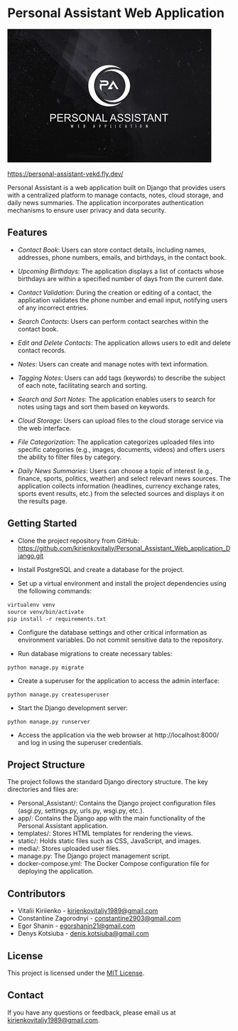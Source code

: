 # Personal Assistant Web Application

![logo_Readme.jpg](static%2Flogo_Readme.jpg)

https://personal-assistant-vekd.fly.dev/

Personal Assistant is a web application built on Django that provides users with a centralized platform to manage
contacts, notes, cloud storage, and daily news summaries. The application incorporates authentication mechanisms to
ensure user privacy and data security.

## Features

- _Contact Book_: Users can store contact details, including names, addresses, phone numbers, emails, and birthdays, in the
contact book.

- _Upcoming Birthdays_: The application displays a list of contacts whose birthdays are within a specified number of days
from the current date.

- _Contact Validation_: During the creation or editing of a contact, the application validates the phone number and email
input, notifying users of any incorrect entries.

- _Search Contacts_: Users can perform contact searches within the contact book.

- _Edit and Delete Contacts_: The application allows users to edit and delete contact records.

- _Notes_: Users can create and manage notes with text information.

- _Tagging Notes_: Users can add tags (keywords) to describe the subject of each note, facilitating search and sorting.

- _Search and Sort Notes_: The application enables users to search for notes using tags and sort them based on keywords.

- _Cloud Storage_: Users can upload files to the cloud storage service via the web interface.

- _File Categorization_: The application categorizes uploaded files into specific categories (e.g., images, documents,
videos) and offers users the ability to filter files by category.

- _Daily News Summaries_: Users can choose a topic of interest (e.g., finance, sports, politics, weather) and select
relevant news sources. The application collects information (headlines, currency exchange rates, sports event results,
etc.) from the selected sources and displays it on the results page.

## Getting Started

- Clone the project repository from
GitHub: https://github.com/kirienkovitaliy/Personal_Assistant_Web_application_Django.git

- Install PostgreSQL and create a database for the project.

- Set up a virtual environment and install the project dependencies using the following commands:

~~~
virtualenv venv
source venv/bin/activate
pip install -r requirements.txt
~~~

- Configure the database settings and other critical information as environment variables. Do not commit sensitive data to
the repository.

- Run database migrations to create necessary tables:

~~~
python manage.py migrate
~~~

- Create a superuser for the application to access the admin interface:

~~~
python manage.py createsuperuser
~~~

- Start the Django development server:

~~~
python manage.py runserver
~~~

- Access the application via the web browser at http://localhost:8000/ and log in using the superuser credentials.

## Project Structure

The project follows the standard Django directory structure. The key directories and files are:

- Personal_Assistant/: Contains the Django project configuration files (asgi.py, settings.py, urls.py, wsgi.py, etc.).
- app/: Contains the Django app with the main functionality of the Personal Assistant application.
- templates/: Stores HTML templates for rendering the views.
- static/: Holds static files such as CSS, JavaScript, and images.
- media/: Stores uploaded user files.
- manage.py: The Django project management script.
- docker-compose.yml: The Docker Compose configuration file for deploying the application.

## Contributors

- Vitalii Kiriienko - <u>kirienkovitaliy1989@gmail.com</u>
- Constantine Zagorodnyi - <u>constantine2903@gmail.com</u>
- Egor Shanin - <u>egorshanin21@gmail.com</u>
- Denys Kotsiuba - <u>denis.kotsiuba@gmail.com</u>

## License

This project is licensed under the <u>MIT License</u>.

## Contact

If you have any questions or feedback, please email us at <u>kirienkovitaliy1989@gmail.com</u>.
